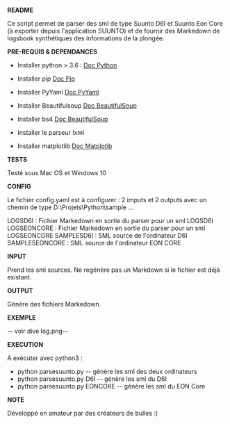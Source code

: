 **README**

Ce script permet de parser des sml de type Suunto D6I et Suunto Eon Core (à exporter depuis l'application SUUNTO) et de fournir des Markedown de logsbook synthétiques des informations de la plongée.



**PRE-REQUIS & DEPENDANCES**

* Installer python > 3.6 : [Doc Python](https://www.python.org/downloads/)

* Installer pip [Doc Pip](https://pip.pypa.io/en/stable/installing/)

* Installer PyYaml [Doc PyYaml](https://pyyaml.org/)

* Installer Beautifulsoup [Doc BeautifulSoup](https://www.crummy.com/software/BeautifulSoup/bs4/doc/)

* Installer bs4 [Doc BeautifulSoup](https://www.crummy.com/software/BeautifulSoup/bs4/doc/)

* Installer le parseur lxml

* Installer matplotlib [Doc Matplotib](https://matplotlib.org/)


**TESTS**

Testé sous Mac OS  et Windows 10



**CONFIG**

Le fichier config.yaml est à configurer :
2 imputs et 2 outputs avec un chemin de type D:\Projets\Python\sample ...  

LOGSD6I : Fichier Markedown en sortie du parser pour un sml LOGSD6I
LOGSEONCORE : Fichier Markedown en sortie du parser pour un sml LOGSEONCORE
SAMPLESD6I : SML source de l'ordinateur D6I
SAMPLESEONCORE : SML source de l'ordinateur EON CORE

**INPUT**

Prend les sml sources. Ne regénère pas un Markdown si le fichier est déjà existant.

**OUTPUT**

Génère des fichiers Markedown.

**EXEMPLE**

-- voir dive log.png--



**EXECUTION**

A exécuter avec python3 :

* python parsesuunto.py  -- génère les sml des deux ordinateurs
* python parsesuunto.py D6I -- génère les sml du D6I
* python parsesuunto.py EONCORE -- génère les sml du EON Core



 **NOTE**

 Développé en amateur par des créateurs de bulles :)
